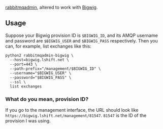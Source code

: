 [rabbitmqadmin](https://www.rabbitmq.com/management-cli.html), altered to work with [Bigwig](bigwig.io).

## Usage

Suppose your Bigwig provision ID is `$BIGWIG_ID`, and its AMQP username and password are `$BIGWIG_USER` and `$BIGWIG_PASS` respectively. Then you can, for example, list exchanges like this:

```
python2 rabbitmqadmin-bigwig \
  --host=bigwig.lshift.net \
  --port=443 \
  --path-prefix="/management/$BIGWIG_ID" \
  --username="$BIGWIG_USER" \
  --password="$BIGWIG_PASS" \
  --ssl \
  list exchanges
```

### What do you mean, provision ID?

If you go to the management interface, the URL should look like `https://bigwig.lshift.net/management/81547`. `81547` is the ID of the provision I was using.
